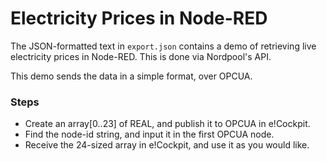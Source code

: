 # Electricity Prices in Node-RED
The JSON-formatted text in `export.json` contains a demo of retrieving live electricity prices in Node-RED. This is done via Nordpool's API. 

This demo sends the data in a simple format, over OPCUA.

### Steps
- Create an array[0..23] of REAL, and publish it to OPCUA in e!Cockpit.
- Find the node-id string, and input it in the first OPCUA node.
- Receive the 24-sized array in e!Cockpit, and use it as you would like.

